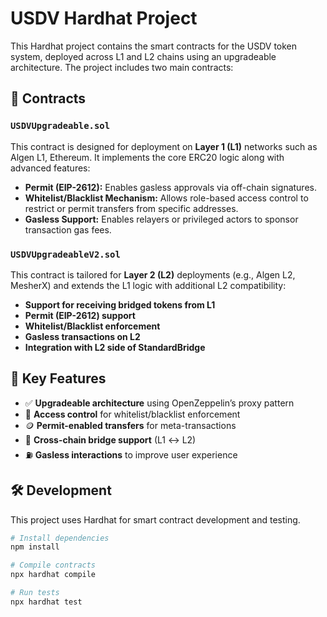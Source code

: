 # USDV Hardhat Project

This Hardhat project contains the smart contracts for the USDV token system, deployed across L1 and L2 chains using an upgradeable architecture. The project includes two main contracts:

## 🧾 Contracts

### `USDVUpgradeable.sol`
This contract is designed for deployment on **Layer 1 (L1)** networks such as Algen L1, Ethereum. It implements the core ERC20 logic along with advanced features:

- **Permit (EIP-2612):** Enables gasless approvals via off-chain signatures.
- **Whitelist/Blacklist Mechanism:** Allows role-based access control to restrict or permit transfers from specific addresses.
- **Gasless Support:** Enables relayers or privileged actors to sponsor transaction gas fees.

### `USDVUpgradeableV2.sol`
This contract is tailored for **Layer 2 (L2)** deployments (e.g., Algen L2, MesherX) and extends the L1 logic with additional L2 compatibility:

- **Support for receiving bridged tokens from L1**
- **Permit (EIP-2612) support**
- **Whitelist/Blacklist enforcement**
- **Gasless transactions on L2**
- **Integration with L2 side of StandardBridge**

## 🔧 Key Features

- ✅ **Upgradeable architecture** using OpenZeppelin’s proxy pattern
- 🔐 **Access control** for whitelist/blacklist enforcement
- 🪙 **Permit-enabled transfers** for meta-transactions
- 🌉 **Cross-chain bridge support** (L1 ↔ L2)
- ⛽ **Gasless interactions** to improve user experience

## 🛠 Development

This project uses Hardhat for smart contract development and testing.

```bash
# Install dependencies
npm install

# Compile contracts
npx hardhat compile

# Run tests
npx hardhat test
